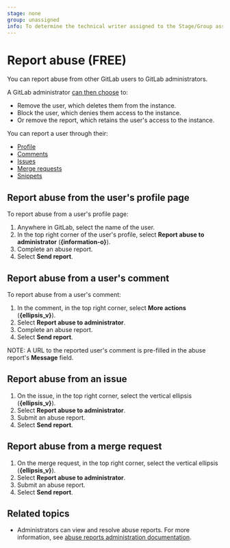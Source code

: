 ```yaml
---
stage: none
group: unassigned
info: To determine the technical writer assigned to the Stage/Group associated with this page, see https://about.gitlab.com/handbook/product/ux/technical-writing/#assignments
---
```


# Report abuse **(FREE)**

You can report abuse from other GitLab users to GitLab administrators.

A GitLab administrator [can then choose](admin_area/review_abuse_reports.md) to:

- Remove the user, which deletes them from the instance.
- Block the user, which denies them access to the instance.
- Or remove the report, which retains the user's access to the instance.

You can report a user through their:

- [Profile](#report-abuse-from-the-users-profile-page)
- [Comments](#report-abuse-from-a-users-comment)
- [Issues](#report-abuse-from-an-issue)
- [Merge requests](#report-abuse-from-a-merge-request)
- [Snippets](snippets.md#mark-snippet-as-spam)

## Report abuse from the user's profile page

To report abuse from a user's profile page:

1. Anywhere in GitLab, select the name of the user.
1. In the top right corner of the user's profile, select **Report abuse to administrator** (**{information-o}**).
1. Complete an abuse report.
1. Select **Send report**.

## Report abuse from a user's comment

To report abuse from a user's comment:

1. In the comment, in the top right corner, select **More actions** (**{ellipsis_v}**).
1. Select **Report abuse to administrator**.
1. Complete an abuse report.
1. Select **Send report**.

NOTE:
A URL to the reported user's comment is pre-filled in the abuse report's
**Message** field.

## Report abuse from an issue

1. On the issue, in the top right corner, select the vertical ellipsis (**{ellipsis_v}**).
1. Select **Report abuse to administrator**.
1. Submit an abuse report.
1. Select **Send report**.

## Report abuse from a merge request

1. On the merge request, in the top right corner, select the vertical ellipsis (**{ellipsis_v}**).
1. Select **Report abuse to administrator**.
1. Submit an abuse report.
1. Select **Send report**.

## Related topics

- Administrators can view and resolve abuse reports.
  For more information, see [abuse reports administration documentation](admin_area/review_abuse_reports.md).
